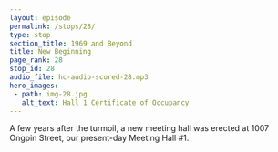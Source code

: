 ```yaml
---
layout: episode
permalink: /stops/28/
type: stop
section_title: 1969 and Beyond
title: New Beginning
page_rank: 28
stop_id: 28
audio_file: hc-audio-scored-28.mp3
hero_images:
 - path: img-28.jpg
   alt_text: Hall 1 Certificate of Occupancy
---
```


A few years after the turmoil, a new meeting hall was erected at 1007 Ongpin Street, our present-day Meeting Hall #1.

<!---
title: 新的開始

風波後經過數年在1007王彬街建築新的會所，即目前的一會所。
-->

<!--- TRANSCRIPT
Eventually, in 1969, all those who were sanctified and loved the Lord out of a pure heart, who gave themselves for Christ and the church, stood as one and obtained a piece of land to erect a new meeting hall in the central district of the city at 1007 Ongpin Street. This became the present-day Meeting Hall #1 of the church in Manila.

至終1969年，所有蒙主聖別和清心愛主，為基督和召會奉獻自己的聖徒們同心獲得一塊位於1007王彬街的地皮以建築新的會所。這也是今時馬尼拉召會的一會 所。
-->